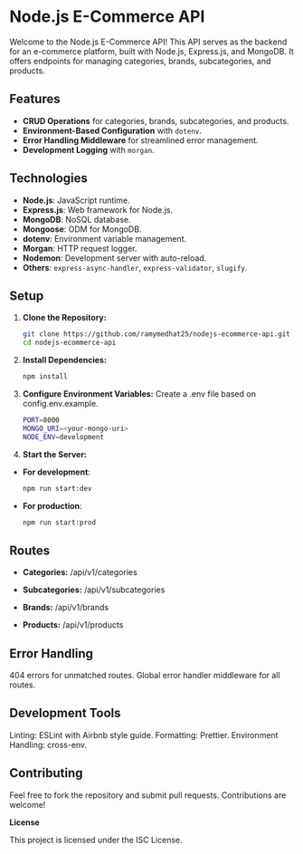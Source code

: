# Node.js E-Commerce API

Welcome to the Node.js E-Commerce API! This API serves as the backend for an e-commerce platform, built with Node.js, Express.js, and MongoDB. It offers endpoints for managing categories, brands, subcategories, and products.

## Features

- **CRUD Operations** for categories, brands, subcategories, and products.
- **Environment-Based Configuration** with `dotenv`.
- **Error Handling Middleware** for streamlined error management.
- **Development Logging** with `morgan`.

## Technologies

- **Node.js**: JavaScript runtime.
- **Express.js**: Web framework for Node.js.
- **MongoDB**: NoSQL database.
- **Mongoose**: ODM for MongoDB.
- **dotenv**: Environment variable management.
- **Morgan**: HTTP request logger.
- **Nodemon**: Development server with auto-reload.
- **Others**: `express-async-handler`, `express-validator`, `slugify`.

## Setup

1. **Clone the Repository:**

   ```bash
   git clone https://github.com/ramymedhat25/nodejs-ecommerce-api.git
   cd nodejs-ecommerce-api
2. **Install Dependencies:**

   ```bash
   npm install

3. **Configure Environment Variables:**
   Create a .env file based on config.env.example. 
   ```bash
   PORT=8000
   MONGO_URI=<your-mongo-uri>
   NODE_ENV=development

4. **Start the Server:**
- **For development**:
   ```bash
   npm run start:dev
- **For production**:
   ```bash
   npm run start:prod
## Routes

- **Categories:** /api/v1/categories

- **Subcategories:** /api/v1/subcategories

- **Brands:** /api/v1/brands

- **Products:** /api/v1/products

## Error Handling

404 errors for unmatched routes.
Global error handler middleware for all routes.

## Development Tools

Linting: ESLint with Airbnb style guide.
Formatting: Prettier.
Environment Handling: cross-env.

## Contributing

Feel free to fork the repository and submit pull requests. Contributions are welcome!

**License**

This project is licensed under the ISC License.
